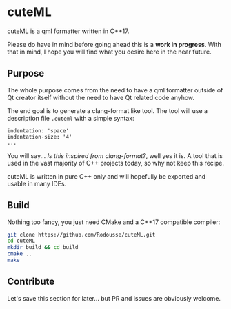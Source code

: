 # cuteML

cuteML is a qml formatter written in C++17.

Please do have in mind before going ahead this is a **work in progress**. With that in mind, I hope you will find what you desire here in the near future.

## Purpose

The whole purpose comes from the need to have a qml formatter outside of Qt creator itself without the need to have Qt related code anyhow.

The end goal is to generate a clang-format like tool.
The tool will use a description file `.cuteml` with a simple syntax:

```
indentation: 'space'
indentation-size: '4'
...
```

You will say... *Is this inspired from clang-format?*, well yes it is. A tool that is used in the vast majority of C++ projects today, so why not keep this recipe.

cuteML is written in pure C++ only and will hopefully be exported and usable in many IDEs.

## Build

Nothing too fancy, you just need CMake and a C++17 compatible compiler:

```bash
git clone https://github.com/Rodousse/cuteML.git
cd cuteML
mkdir build && cd build
cmake ..
make
```

## Contribute

Let's save this section for later... but PR and issues are obviously welcome.
